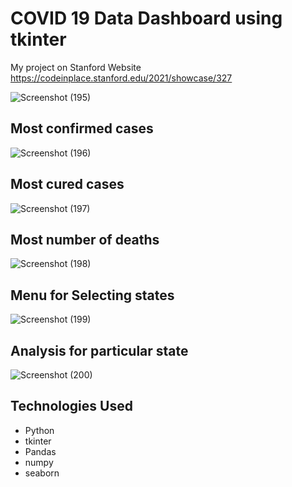 # COVID 19 Data Dashboard using tkinter

My project on Stanford Website
https://codeinplace.stanford.edu/2021/showcase/327

![Screenshot (195)](https://user-images.githubusercontent.com/78203199/184590694-3ea6478f-79b1-42a9-b4aa-131231714827.png)
## Most confirmed cases
![Screenshot (196)](https://user-images.githubusercontent.com/78203199/184590702-0752b03d-2cd9-4569-b0f8-2ef8c38cdf71.png)
## Most cured cases
![Screenshot (197)](https://user-images.githubusercontent.com/78203199/184590708-81bcca57-4ac7-45d9-af87-d24ae5c325a4.png)
## Most number of deaths
![Screenshot (198)](https://user-images.githubusercontent.com/78203199/184590712-d6bc6fa4-ebf3-42bc-bc73-c6fbde3626fe.png)
## Menu for Selecting states
![Screenshot (199)](https://user-images.githubusercontent.com/78203199/184590714-111fbc91-e6f4-48ff-977a-84f32952aa9c.png)
## Analysis for particular state
![Screenshot (200)](https://user-images.githubusercontent.com/78203199/184590726-df7855d7-6065-4eec-b843-a07c96df3d46.png)

## Technologies Used
* Python
* tkinter
* Pandas
* numpy
* seaborn
